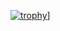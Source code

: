 [![trophy](https://github-profile-trophy.vercel.app/JarEXE=ryo-ma&theme=onedark)](https://github.com/ryo-ma/github-profile-trophy)]

<!--
**JarEXE/JarEXE** is a ✨ _special_ ✨ repository because its `README.md` (this file) appears on your GitHub profile.

Here are some ideas to get you started:

- 🔭 I’m currently working on ...
- 🌱 I’m currently learning ...
- 👯 I’m looking to collaborate on ...
- 🤔 I’m looking for help with ...
- 💬 Ask me about ...
- 📫 How to reach me: ...
- 😄 Pronouns: ...
- ⚡ Fun fact: ...
-->
